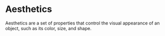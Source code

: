 # Aesthetics

Aesthetics are a set of properties that control the visual appearance of an object, such as its color, size, and shape.
